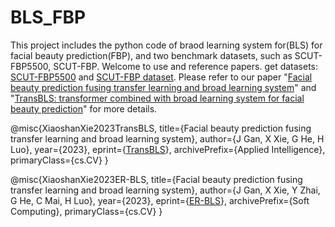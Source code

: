 # BLS_FBP
This project includes the python code of braod learning system for(BLS) for facial beauty prediction(FBP), and two benchmark datasets, such as SCUT-FBP5500, SCUT-FBP. Welcome to use and reference papers.
 get datasets: [SCUT-FBP5500](https://github.com/HCIILAB/SCUT-FBP5500-Database-Release) and [SCUT-FBP dataset](http://www.hcii-lab.net/data/SCUT-FBP/).
 Please refer to our paper "[Facial beauty prediction fusing transfer learning and broad learning system](https://doi.org/10.1007/s00500-022-07563-1)" and "[TransBLS: transformer combined with broad learning system for facial beauty prediction](https://doi.org/10.1007/s10489-023-04931-8)" for more details.

 @misc{XiaoshanXie2023TransBLS,
    title={Facial beauty prediction fusing transfer learning and broad learning system}, 
    author={J Gan, X Xie, G He, H Luo},
    year={2023},
    eprint={[TransBLS](https://doi.org/10.1007/s10489-023-04931-8)},
    archivePrefix={Applied Intelligence},
    primaryClass={cs.CV}
    }

 @misc{XiaoshanXie2023ER-BLS,
    title={Facial beauty prediction fusing transfer learning and broad learning system}, 
    author={J Gan, X Xie, Y Zhai, G He, C Mai, H Luo},
    year={2023},
    eprint={[ER-BLS](https://doi.org/10.1007/s00500-022-07563-1)},
    archivePrefix={Soft Computing},
    primaryClass={cs.CV}
    }
